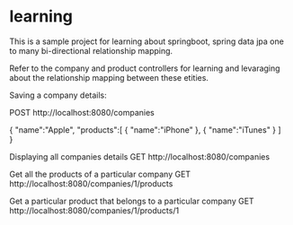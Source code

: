 # learning
This is a sample project for learning about springboot, spring data jpa one to many bi-directional relationship mapping.

Refer to the company and product controllers for learning and levaraging about the relationship mapping between these etities.

Saving a company details:

POST
http://localhost:8080/companies

{
	"name":"Apple",
	"products":[
		{
			"name":"iPhone"
		},
		{
			"name":"iTunes"
		}
	]	
}

Displaying all companies details
GET
http://localhost:8080/companies

Get all the products of a particular company
GET
http://localhost:8080/companies/1/products

Get a particular product that belongs to a particular company
GET
http://localhost:8080/companies/1/products/1
